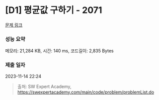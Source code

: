 # [D1] 평균값 구하기 - 2071 

[문제 링크](https://swexpertacademy.com/main/code/problem/problemDetail.do?contestProbId=AV5QRnJqA5cDFAUq) 

### 성능 요약

메모리: 21,284 KB, 시간: 140 ms, 코드길이: 2,835 Bytes

### 제출 일자

2023-11-14 22:24



> 출처: SW Expert Academy, https://swexpertacademy.com/main/code/problem/problemList.do